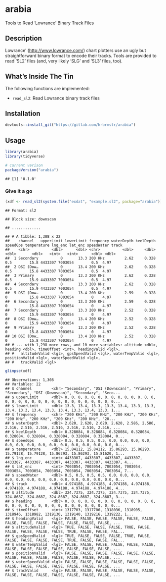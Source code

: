 
# arabia

Tools to Read ‘Lowrance’ Binary Track Files

## Description

Lowrance’ (<http://www.lowrance.com/>) chart plotters use an ugly but
straightforward binary format to encode their tracks. Tools are provided
to read ‘SL2’ files (and, very likely ‘SLG’ and ‘SL3’ files, too).

## What’s Inside The Tin

The following functions are implemented:

  - `read_sl2`: Read Lowrance binary track files

## Installation

``` r
devtools::install_git("https://gitlab.com/hrbrmstr/arabia")
```

## Usage

``` r
library(arabia)
library(tidyverse)

# current verison
packageVersion("arabia")
```

    ## [1] '0.1.0'

### Give it a go

``` r
(xdf <- read_sl2(system.file("exdat", "example.sl2", package="arabia")))
```

    ## Format: sl2

    ## Block size: downscan

    ## .............

    ## # A tibble: 1,308 x 22
    ##    channel   upperLimit lowerLimit frequency waterDepth keelDepth speedGps temperature lng_enc lat_enc speedWater track
    ##    <chr>          <dbl>      <dbl> <chr>          <dbl>     <dbl>    <dbl>       <dbl>   <int>   <int>      <dbl> <dbl>
    ##  1 Secondary          0       13.3 200 KHz         2.62     0.328      0.5        15.8 4433307 7003054        0.5  4.97
    ##  2 DSI (Dow…          0       13.4 200 KHz         2.62     0.328      0.5        15.8 4433307 7003054        0.5  4.97
    ##  3 Primary            0       13.3 200 KHz         2.62     0.328      0.5        15.9 4433307 7003054        0.5  4.97
    ##  4 Secondary          0       13.3 200 KHz         2.62     0.328      0.5        15.9 4433307 7003054        0.5  4.97
    ##  5 DSI (Dow…          0       13.4 200 KHz         2.59     0.328      0          15.8 4433307 7003054        0    4.97
    ##  6 Secondary          0       13.3 200 KHz         2.59     0.328      0          15.8 4433307 7003054        0    4.97
    ##  7 Secondary          0       13.3 200 KHz         2.52     0.328      0          15.9 4433307 7003054        0    4.97
    ##  8 DSI (Dow…          0       13.4 200 KHz         2.52     0.328      0          15.9 4433307 7003054        0    4.97
    ##  9 Primary            0       13.3 200 KHz         2.52     0.328      0          15.8 4433307 7003054        0    4.97
    ## 10 DSI (Dow…          0       13.4 200 KHz         2.52     0.328      0          15.8 4433307 7003054        0    4.97
    ## # ... with 1,298 more rows, and 10 more variables: altitude <dbl>, heading <dbl>, timeOffset <int>, headingValid <lgl>,
    ## #   altitudeValid <lgl>, gpsSpeedValid <lgl>, waterTempValid <lgl>, positionValid <lgl>, waterSpeedValid <lgl>,
    ## #   trackValid <lgl>

``` r
glimpse(xdf)
```

    ## Observations: 1,308
    ## Variables: 22
    ## $ channel         <chr> "Secondary", "DSI (Downscan)", "Primary", "Secondary", "DSI (Downscan)", "Secondary", "Seco...
    ## $ upperLimit      <dbl> 0, 0, 0, 0, 0, 0, 0, 0, 0, 0, 0, 0, 0, 0, 0, 0, 0, 0, 0, 0, 0, 0, 0, 0, 0, 0, 0, 0, 0, 0, 0...
    ## $ lowerLimit      <dbl> 13.3, 13.4, 13.3, 13.3, 13.4, 13.3, 13.3, 13.4, 13.3, 13.4, 13.3, 13.4, 13.3, 13.4, 13.3, 1...
    ## $ frequency       <chr> "200 KHz", "200 KHz", "200 KHz", "200 KHz", "200 KHz", "200 KHz", "200 KHz", "200 KHz", "20...
    ## $ waterDepth      <dbl> 2.620, 2.620, 2.620, 2.620, 2.586, 2.586, 2.516, 2.516, 2.516, 2.516, 2.516, 2.516, 2.516, ...
    ## $ keelDepth       <dbl> 0.328084, 0.328084, 0.328084, 0.328084, 0.328084, 0.328084, 0.328084, 0.328084, 0.328084, 0...
    ## $ speedGps        <dbl> 0.5, 0.5, 0.5, 0.5, 0.0, 0.0, 0.0, 0.0, 0.0, 0.0, 0.0, 0.0, 0.0, 0.0, 0.0, 0.0, 0.0, 0.0, 0...
    ## $ temperature     <dbl> 15.84112, 15.84112, 15.86293, 15.86293, 15.79128, 15.79128, 15.86293, 15.86293, 15.81620, 1...
    ## $ lng_enc         <int> 4433307, 4433307, 4433307, 4433307, 4433307, 4433307, 4433307, 4433307, 4433307, 4433307, 4...
    ## $ lat_enc         <int> 7003054, 7003054, 7003054, 7003054, 7003054, 7003054, 7003054, 7003054, 7003054, 7003054, 7...
    ## $ speedWater      <dbl> 0.5, 0.5, 0.5, 0.5, 0.0, 0.0, 0.0, 0.0, 0.0, 0.0, 0.0, 0.0, 0.0, 0.0, 0.0, 0.0, 0.0, 0.0, 0...
    ## $ track           <dbl> 4.974188, 4.974188, 4.974188, 4.974188, 4.974188, 4.974188, 4.974188, 4.974188, 4.974188, 4...
    ## $ altitude        <dbl> 324.7375, 324.7375, 324.7375, 324.7375, 324.8687, 324.8687, 324.8687, 324.8687, 324.8687, 3...
    ## $ heading         <dbl> 0, 0, 0, 0, 0, 0, 0, 0, 0, 0, 0, 0, 0, 0, 0, 0, 0, 0, 0, 0, 0, 0, 0, 0, 0, 0, 0, 0, 0, 0, 0...
    ## $ timeOffset      <int> 1317703, 1317706, 1318036, 1318905, 1318946, 1318982, 1319130, 1319140, 1319216, 1319222, 1...
    ## $ headingValid    <lgl> FALSE, FALSE, FALSE, FALSE, FALSE, FALSE, FALSE, FALSE, FALSE, FALSE, FALSE, FALSE, FALSE, ...
    ## $ altitudeValid   <lgl> TRUE, FALSE, FALSE, FALSE, TRUE, FALSE, FALSE, FALSE, FALSE, FALSE, TRUE, FALSE, FALSE, FAL...
    ## $ gpsSpeedValid   <lgl> TRUE, FALSE, FALSE, FALSE, TRUE, FALSE, FALSE, FALSE, FALSE, FALSE, TRUE, FALSE, FALSE, FAL...
    ## $ waterTempValid  <lgl> FALSE, FALSE, FALSE, FALSE, FALSE, FALSE, FALSE, FALSE, FALSE, FALSE, FALSE, FALSE, FALSE, ...
    ## $ positionValid   <lgl> FALSE, FALSE, FALSE, FALSE, FALSE, FALSE, FALSE, FALSE, FALSE, FALSE, FALSE, FALSE, FALSE, ...
    ## $ waterSpeedValid <lgl> FALSE, FALSE, FALSE, FALSE, FALSE, FALSE, FALSE, FALSE, FALSE, FALSE, FALSE, FALSE, FALSE, ...
    ## $ trackValid      <lgl> FALSE, FALSE, FALSE, FALSE, FALSE, FALSE, FALSE, FALSE, FALSE, FALSE, FALSE, FALSE, FALSE, ...
